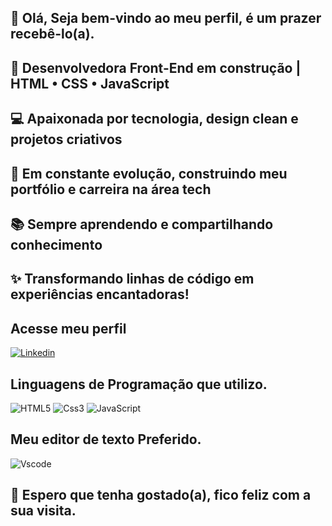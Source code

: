 
## 👩 Olá, Seja bem-vindo ao meu perfil, é um prazer recebê-lo(a). 

## 🌸 Desenvolvedora Front-End em construção | HTML • CSS • JavaScript  
## 💻 Apaixonada por tecnologia, design clean e projetos criativos  
## 🚀 Em constante evolução, construindo meu portfólio e carreira na área tech  
## 📚 Sempre aprendendo e compartilhando conhecimento  
## ✨ Transformando linhas de código em experiências encantadoras!

## Acesse meu perfil

[![Linkedin](https://img.shields.io/badge/LinkedIn-0077B5?style=for-the-badge&logo=linkedin&logoColor=white)](https://www.linkedin.com/in/angelasilvafrontend)




  
 ## Linguagens de Programação que utilizo.

![HTML5](https://img.shields.io/badge/HTML5-E34F26?style=for-the-badge&logo=html5&logoColor=white)
![Css3](https://img.shields.io/badge/CSS3-1572B6?style=for-the-badge&logo=css3&logoColor=white)
![JavaScript](https://img.shields.io/badge/JavaScript-323330?style=for-the-badge&logo=javascript&logoColor=F7DF1E)

## Meu editor de texto Preferido.

![Vscode](https://img.shields.io/badge/VSCode-0078D4?style=for-the-badge&logo=visual%20studio%20code&logoColor=white)

## 👩 Espero que tenha gostado(a), fico feliz com a sua visita.
